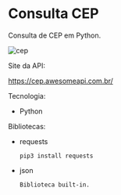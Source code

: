 # Consulta CEP 

Consulta de CEP em Python.

![cep](https://user-images.githubusercontent.com/48259330/132407635-e92418e3-b5c3-4bfc-b49e-0575c174789b.png)

Site da API: 

https://cep.awesomeapi.com.br/

Tecnologia:
* Python

Bibliotecas:
* requests      

      pip3 install requests

* json

      Biblioteca built-in.


